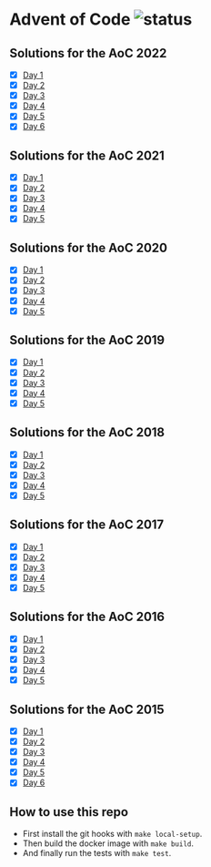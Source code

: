 # Advent of Code ![status](https://github.com/pmareke/ruby-advent-of-code/actions/workflows/test.yml/badge.svg)

## Solutions for the AoC 2022

- [X] [Day 1](https://adventofcode.com/2022/day/1)
- [X] [Day 2](https://adventofcode.com/2022/day/2)
- [X] [Day 3](https://adventofcode.com/2022/day/3)
- [X] [Day 4](https://adventofcode.com/2022/day/4)
- [X] [Day 5](https://adventofcode.com/2022/day/5)
- [X] [Day 6](https://adventofcode.com/2022/day/6)

## Solutions for the AoC 2021

- [X] [Day 1](https://adventofcode.com/2021/day/1)
- [X] [Day 2](https://adventofcode.com/2021/day/2)
- [X] [Day 3](https://adventofcode.com/2021/day/3)
- [X] [Day 4](https://adventofcode.com/2021/day/4)
- [X] [Day 5](https://adventofcode.com/2021/day/5)

## Solutions for the AoC 2020

- [X] [Day 1](https://adventofcode.com/2020/day/1)
- [X] [Day 2](https://adventofcode.com/2020/day/2)
- [X] [Day 3](https://adventofcode.com/2020/day/3)
- [X] [Day 4](https://adventofcode.com/2020/day/4)
- [X] [Day 5](https://adventofcode.com/2020/day/5)

## Solutions for the AoC 2019

- [X] [Day 1](https://adventofcode.com/2019/day/1)
- [X] [Day 2](https://adventofcode.com/2019/day/2)
- [X] [Day 3](https://adventofcode.com/2019/day/3)
- [X] [Day 4](https://adventofcode.com/2019/day/4)
- [X] [Day 5](https://adventofcode.com/2019/day/5)

## Solutions for the AoC 2018

- [X] [Day 1](https://adventofcode.com/2018/day/1)
- [X] [Day 2](https://adventofcode.com/2018/day/2)
- [X] [Day 3](https://adventofcode.com/2018/day/3)
- [X] [Day 4](https://adventofcode.com/2018/day/4)
- [X] [Day 5](https://adventofcode.com/2018/day/5)

## Solutions for the AoC 2017

- [X] [Day 1](https://adventofcode.com/2017/day/1)
- [X] [Day 2](https://adventofcode.com/2017/day/2)
- [X] [Day 3](https://adventofcode.com/2017/day/3)
- [X] [Day 4](https://adventofcode.com/2017/day/4)
- [X] [Day 5](https://adventofcode.com/2017/day/5)

## Solutions for the AoC 2016

- [X] [Day 1](https://adventofcode.com/2016/day/1)
- [X] [Day 2](https://adventofcode.com/2016/day/2)
- [X] [Day 3](https://adventofcode.com/2016/day/3)
- [X] [Day 4](https://adventofcode.com/2016/day/4)
- [X] [Day 5](https://adventofcode.com/2016/day/5)

## Solutions for the AoC 2015

- [X] [Day 1](https://adventofcode.com/2015/day/1)
- [X] [Day 2](https://adventofcode.com/2015/day/2)
- [X] [Day 3](https://adventofcode.com/2015/day/3)
- [X] [Day 4](https://adventofcode.com/2015/day/4)
- [X] [Day 5](https://adventofcode.com/2015/day/5)
- [X] [Day 6](https://adventofcode.com/2015/day/6)

## How to use this repo

- First install the git hooks with `make local-setup`.
- Then build the docker image with `make build`.
- And finally run the tests with `make test`.

